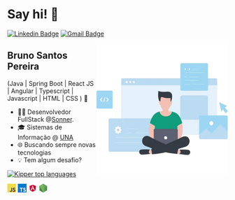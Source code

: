 <h1>Say hi! 👋</h1>

[![Linkedin Badge](https://img.shields.io/badge/-LinkedIn-6633cc?style=flat-square&logo=Linkedin&logoColor=white&link=https://www.linkedin.com/in/bruno-pereira-4450a4160/)](https://www.linkedin.com/in/bruno-pereira-4450a4160/)
[![Gmail Badge](https://img.shields.io/badge/-bruno.pereira.desenv@gmail.com-6633cc?style=flat-square&logo=Gmail&logoColor=white&link=mailto:bruno.pereira.desenv@gmail.com)](mailto:bruno.pereira.desenv@gmail.com)

<img align="right" alt="Image Desenv" src="./img.png"  width="300px"/>

## Bruno Santos Pereira

(Java | Spring Boot | React JS | Angular | Typescript | Javascript | HTML | CSS ) 🚀

- 👩‍💻 Desenvolvedor FullStack @[Sonner](https://sonner.com.br/).
- 🎓 Sistemas de Informação @ [UNA](https://www.una.br/)
- 🌐 Buscando sempre novas tecnologias
- 💡 Tem algum desafio?

<div align="left">

[![Kipper top languages](https://github-readme-stats.vercel.app/api/top-langs/?username=bsp982&theme=blue-white)](https://github.com/anuraghazra/github-readme-stats)

 </div>

 <code><img height="20" alt="javascript" src="https://raw.githubusercontent.com/github/explore/80688e429a7d4ef2fca1e82350fe8e3517d3494d/topics/javascript/javascript.png"></code>
<code><img height="20" alt="typescript" src="https://raw.githubusercontent.com/github/explore/80688e429a7d4ef2fca1e82350fe8e3517d3494d/topics/typescript/typescript.png"></code>
<code><img height="20" alt="react" src="https://raw.githubusercontent.com/github/explore/80688e429a7d4ef2fca1e82350fe8e3517d3494d/topics/angular/angular.png"></code>
<code><img height="20" alt="nodejs" src="https://raw.githubusercontent.com/github/explore/80688e429a7d4ef2fca1e82350fe8e3517d3494d/topics/nodejs/nodejs.png"></code>    


